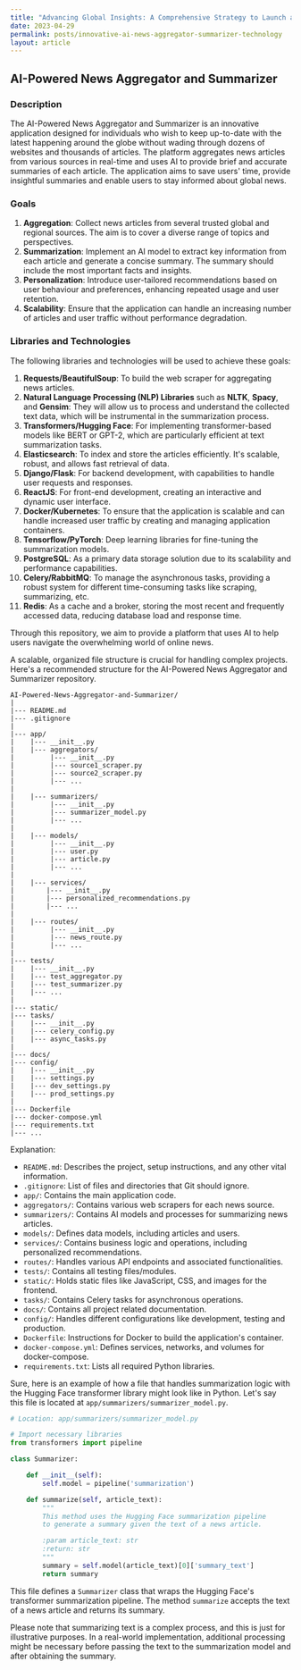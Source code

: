 ```yaml
---
title: "Advancing Global Insights: A Comprehensive Strategy to Launch a Next-Generation, Scalable AI-Powered News Aggregator and Summarizer for High User Traffic Management"
date: 2023-04-29
permalink: posts/innovative-ai-news-aggregator-summarizer-technology
layout: article
---
```


## AI-Powered News Aggregator and Summarizer

### Description

The AI-Powered News Aggregator and Summarizer is an innovative application designed for individuals who wish to keep up-to-date with the latest happening around the globe without wading through dozens of websites and thousands of articles. The platform aggregates news articles from various sources in real-time and uses AI to provide brief and accurate summaries of each article. The application aims to save users' time, provide insightful summaries and enable users to stay informed about global news.

### Goals

1. **Aggregation**: Collect news articles from several trusted global and regional sources. The aim is to cover a diverse range of topics and perspectives.
2. **Summarization**: Implement an AI model to extract key information from each article and generate a concise summary. The summary should include the most important facts and insights.
3. **Personalization**: Introduce user-tailored recommendations based on user behaviour and preferences, enhancing repeated usage and user retention.
4. **Scalability**: Ensure that the application can handle an increasing number of articles and user traffic without performance degradation.

### Libraries and Technologies

The following libraries and technologies will be used to achieve these goals:

1. **Requests/BeautifulSoup**: To build the web scraper for aggregating news articles.
2. **Natural Language Processing (NLP) Libraries** such as **NLTK**, **Spacy**, and **Gensim**: They will allow us to process and understand the collected text data, which will be instrumental in the summarization process.
3. **Transformers/Hugging Face**: For implementing transformer-based models like BERT or GPT-2, which are particularly efficient at text summarization tasks.
4. **Elasticsearch**: To index and store the articles efficiently. It's scalable, robust, and allows fast retrieval of data.
5. **Django/Flask**: For backend development, with capabilities to handle user requests and responses.
6. **ReactJS**: For front-end development, creating an interactive and dynamic user interface.
7. **Docker/Kubernetes**: To ensure that the application is scalable and can handle increased user traffic by creating and managing application containers.
8. **Tensorflow/PyTorch**: Deep learning libraries for fine-tuning the summarization models.
9. **PostgreSQL**: As a primary data storage solution due to its scalability and performance capabilities.
10. **Celery/RabbitMQ**: To manage the asynchronous tasks, providing a robust system for different time-consuming tasks like scraping, summarizing, etc.
11. **Redis**: As a cache and a broker, storing the most recent and frequently accessed data, reducing database load and response time.

Through this repository, we aim to provide a platform that uses AI to help users navigate the overwhelming world of online news.

A scalable, organized file structure is crucial for handling complex projects. Here's a recommended structure for the AI-Powered News Aggregator and Summarizer repository.

```
AI-Powered-News-Aggregator-and-Summarizer/
|
|--- README.md
|--- .gitignore
|
|--- app/
|    |--- __init__.py
|    |--- aggregators/
|         |--- __init__.py
|         |--- source1_scraper.py
|         |--- source2_scraper.py
|         |--- ...
|
|    |--- summarizers/
|         |--- __init__.py
|         |--- summarizer_model.py
|         |--- ...
|
|    |--- models/
|         |--- __init__.py
|         |--- user.py
|         |--- article.py
|         |--- ...
|
|    |--- services/
|        |--- __init__.py
|        |--- personalized_recommendations.py
|        |--- ...
|
|    |--- routes/
|         |--- __init__.py
|         |--- news_route.py
|         |--- ...
|
|--- tests/
|    |--- __init__.py
|    |--- test_aggregator.py
|    |--- test_summarizer.py
|    |--- ...
|
|--- static/
|--- tasks/
|    |--- __init__.py
|    |--- celery_config.py
|    |--- async_tasks.py
|
|--- docs/
|--- config/
|    |--- __init__.py
|    |--- settings.py
|    |--- dev_settings.py
|    |--- prod_settings.py
|
|--- Dockerfile
|--- docker-compose.yml
|--- requirements.txt
|--- ...

```

Explanation:

- `README.md`: Describes the project, setup instructions, and any other vital information.
- `.gitignore`: List of files and directories that Git should ignore.
- `app/`: Contains the main application code.
- `aggregators/`: Contains various web scrapers for each news source.
- `summarizers/`: Contains AI models and processes for summarizing news articles.
- `models/`: Defines data models, including articles and users.
- `services/`: Contains business logic and operations, including personalized recommendations.
- `routes/`: Handles various API endpoints and associated functionalities.
- `tests/`: Contains all testing files/modules.
- `static/`: Holds static files like JavaScript, CSS, and images for the frontend.
- `tasks/`: Contains Celery tasks for asynchronous operations.
- `docs/`: Contains all project related documentation.
- `config/`: Handles different configurations like development, testing and production.
- `Dockerfile`: Instructions for Docker to build the application's container.
- `docker-compose.yml`: Defines services, networks, and volumes for docker-compose.
- `requirements.txt`: Lists all required Python libraries.

Sure, here is an example of how a file that handles summarization logic with the Hugging Face transformer library might look like in Python. Let's say this file is located at `app/summarizers/summarizer_model.py`.

```python
# Location: app/summarizers/summarizer_model.py

# Import necessary libraries
from transformers import pipeline

class Summarizer:

    def __init__(self):
        self.model = pipeline('summarization')

    def summarize(self, article_text):
        """
        This method uses the Hugging Face summarization pipeline
        to generate a summary given the text of a news article.

        :param article_text: str
        :return: str
        """
        summary = self.model(article_text)[0]['summary_text']
        return summary
```

This file defines a `Summarizer` class that wraps the Hugging Face's transformer summarization pipeline. The method `summarize` accepts the text of a news article and returns its summary.

Please note that summarizing text is a complex process, and this is just for illustrative purposes. In a real-world implementation, additional processing might be necessary before passing the text to the summarization model and after obtaining the summary.
